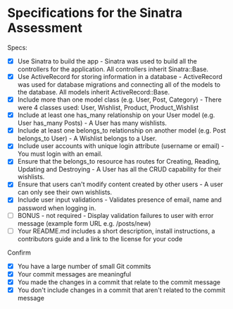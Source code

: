 # Specifications for the Sinatra Assessment

Specs:
- [x] Use Sinatra to build the app - Sinatra was used to build all the controllers for the application. All controllers inherit Sinatra::Base.
- [x] Use ActiveRecord for storing information in a database - ActiveRecord was used for database migrations and connecting all of the models to the database. All models inherit ActiveRecord::Base.
- [x] Include more than one model class (e.g. User, Post, Category) - There were 4 classes used: User, Wishlist, Product, Product_Wishlist
- [x] Include at least one has_many relationship on your User model (e.g. User has_many Posts) - A User has many wishlists.
- [x] Include at least one belongs_to relationship on another model (e.g. Post belongs_to User) - A Wishlist belongs to a User.
- [x] Include user accounts with unique login attribute (username or email) - You must login with an email.
- [x] Ensure that the belongs_to resource has routes for Creating, Reading, Updating and Destroying - A User has all the CRUD capability for their wishlists.
- [x] Ensure that users can't modify content created by other users - A user can only see their own wishlists.
- [x] Include user input validations - Validates presence of email, name and password when logging in.
- [ ] BONUS - not required - Display validation failures to user with error message (example form URL e.g. /posts/new)
- [ ] Your README.md includes a short description, install instructions, a contributors guide and a link to the license for your code

Confirm
- [x] You have a large number of small Git commits
- [x] Your commit messages are meaningful
- [x] You made the changes in a commit that relate to the commit message
- [x] You don't include changes in a commit that aren't related to the commit message
